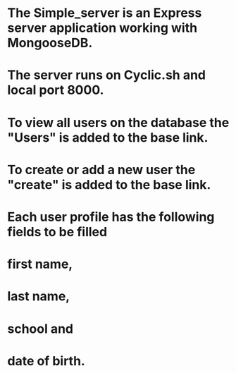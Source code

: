 # The Simple_server is an Express server application working with MongooseDB.
# The server runs on Cyclic.sh and local port 8000.
# To view all users on the database the "Users" is added to the base link.
# To create or add a new user the "create" is added to the base link.
# Each user profile  has the following fields to be filled 
# first name,
# last name,
# school and 
# date of birth.
